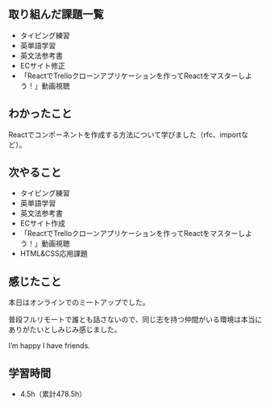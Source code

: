 ## 取り組んだ課題一覧
- タイピング練習
- 英単語学習
- 英文法参考書
- ECサイト修正
- 「ReactでTrelloクローンアプリケーションを作ってReactをマスターしよう！」動画視聴
## わかったこと
Reactでコンポーネントを作成する方法について学びました（rfc、importなど）。
## 次やること
- タイピング練習
- 英単語学習
- 英文法参考書
- ECサイト作成
- 「ReactでTrelloクローンアプリケーションを作ってReactをマスターしよう！」動画視聴
- HTML&CSS応用課題
## 感じたこと
本日はオンラインでのミートアップでした。

普段フルリモートで誰とも話さないので、同じ志を持つ仲間がいる環境は本当にありがたいとしみじみ感じました。

I’m happy I have friends.

## 学習時間
- 4.5h（累計478.5h）
